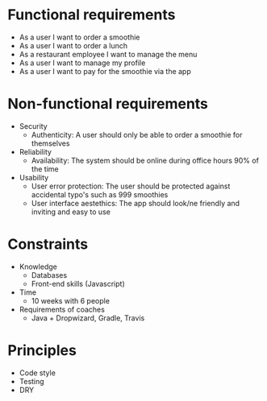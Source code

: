 # Functional requirements
- As a user I want to order a smoothie
- As a user I want to order a lunch
- As a restaurant employee I want to manage the menu
- As a user I want to manage my profile
- As a user I want to pay for the smoothie via the app

# Non-functional requirements
- Security
    - Authenticity: A user should only be able to order a smoothie for themselves
- Reliability
    - Availability: The system should be online during office hours 90% of the time
- Usability
    - User error protection: The user should be protected against accidental typo's such as 999 smoothies
    - User interface aestethics: The app should look/ne friendly and inviting and easy to use 

# Constraints
- Knowledge
    - Databases
    - Front-end skills (Javascript)
- Time
    - 10 weeks with 6 people
- Requirements of coaches
    - Java + Dropwizard, Gradle, Travis

# Principles
- Code style
- Testing
- DRY